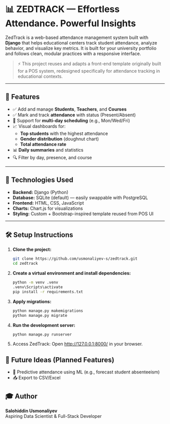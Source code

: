 # 📊 ZEDTRACK — Effortless Attendance. Powerful Insights

ZedTrack is a web-based attendance management system built with **Django** that helps educational centers track student attendance, analyze behavior, and visualize key metrics. It is built for your university portfolio and follows clean, modular practices with a responsive interface.

> ⚡ This project reuses and adapts a front-end template originally built for a POS system, redesigned specifically for attendance tracking in educational contexts.

---

## 🚀 Features

- ✅ Add and manage **Students**, **Teachers**, and **Courses**
- ✅ Mark and track **attendance** with status (Present/Absent)
- 📅 Support for **multi-day scheduling** (e.g., Mon/Wed/Fri)
- 📈 Visual dashboards for:
  - **Top students** with the highest attendance
  - **Gender distribution** (doughnut chart)
  - **Total attendance rate**
- 📊 **Daily summaries** and statistics
- 🔍 Filter by day, presence, and course

---

## 🧠 Technologies Used

- **Backend:** Django (Python)
- **Database:** SQLite (default) — easily swappable with PostgreSQL
- **Frontend:** HTML, CSS, JavaScript
- **Charts:** Chart.js for visualizations
- **Styling:** Custom + Bootstrap-inspired template reused from POS UI

---


## 🛠 Setup Instructions

1. **Clone the project:**
   ```bash
   git clone https://github.com/usmonaliyev-s/zedtrack.git
   cd zedtrack

2. **Create a virtual environment and install dependencies:**

    ```bash
    python -m venv .venv
    .venv\Scripts\activate
    pip install -r requirements.txt
   
3. **Apply migrations:**
    ```bash
    python manage.py makemigrations
    python manage.py migrate
   
4. **Run the development server:**
    ```bash
   python manage.py runserver
5. Access ZedTrack:
   Open http://127.0.0.1:8000/ in your browser.

## 📌 Future Ideas (Planned Features)
- 🔮 Predictive attendance using ML (e.g., forecast student absenteeism)
- 📤 Export to CSV/Excel

## 🎓 Author
**Salohiddin Usmonaliyev**\
Aspiring Data Scientist & Full-Stack Developer
